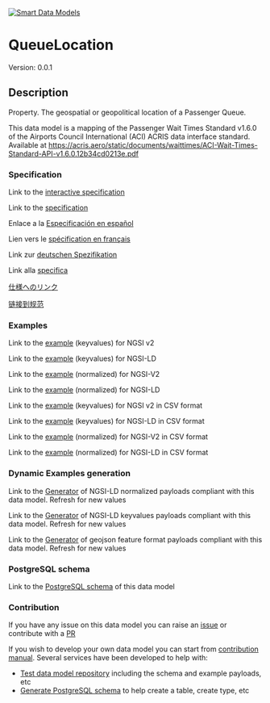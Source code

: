 [![Smart Data Models](https://smartdatamodels.org/wp-content/uploads/2022/01/SmartDataModels_logo.png "Logo")](https://smartdatamodels.org)
# QueueLocation
Version: 0.0.1

## Description 

Property. The geospatial or geopolitical location of a Passenger Queue.

This data model is a mapping of the Passenger Wait Times Standard v1.6.0 of the Airports Council International (ACI) ACRIS data interface standard. Available at https://acris.aero/static/documents/waittimes/ACI-Wait-Times-Standard-API-v1.6.0.12b34cd0213e.pdf
### Specification

Link to the [interactive specification](https://swagger.lab.fiware.org/?url=https://smart-data-models.github.io/dataModel.ACRIS/QueueLocation/swagger.yaml)

Link to the [specification](https://github.com/smart-data-models/dataModel.ACRIS/blob/master/QueueLocation/doc/spec.md)

Enlace a la [Especificación en español](https://github.com/smart-data-models/dataModel.ACRIS/blob/master/QueueLocation/doc/spec_ES.md)

Lien vers le [spécification en français](https://github.com/smart-data-models/dataModel.ACRIS/blob/master/QueueLocation/doc/spec_FR.md)

Link zur [deutschen Spezifikation](https://github.com/smart-data-models/dataModel.ACRIS/blob/master/QueueLocation/doc/spec_DE.md)

Link alla [specifica](https://github.com/smart-data-models/dataModel.ACRIS/blob/master/QueueLocation/doc/spec_IT.md)

[仕様へのリンク](https://github.com/smart-data-models/dataModel.ACRIS/blob/master/QueueLocation/doc/spec_JA.md)

[链接到规范](https://github.com/smart-data-models/dataModel.ACRIS/blob/master/QueueLocation/doc/spec_ZH.md)
### Examples

Link to the [example](https://smart-data-models.github.io/dataModel.ACRIS/QueueLocation/examples/example.json) (keyvalues) for NGSI v2

Link to the [example](https://smart-data-models.github.io/dataModel.ACRIS/QueueLocation/examples/example.jsonld) (keyvalues) for NGSI-LD

Link to the [example](https://smart-data-models.github.io/dataModel.ACRIS/QueueLocation/examples/example-normalized.json) (normalized) for NGSI-V2

Link to the [example](https://smart-data-models.github.io/dataModel.ACRIS/QueueLocation/examples/example-normalized.jsonld) (normalized) for NGSI-LD

Link to the [example](https://smart-data-models.github.io/dataModel.ACRIS/QueueLocation/examples/example.json.csv) (keyvalues) for NGSI v2 in CSV format

Link to the [example](https://smart-data-models.github.io/dataModel.ACRIS/QueueLocation/examples/example.jsonld.csv) (keyvalues) for NGSI-LD in CSV format

Link to the [example](https://smart-data-models.github.io/dataModel.ACRIS/QueueLocation/examples/example-normalized.json.csv) (normalized) for NGSI-V2 in CSV format

Link to the [example](https://smart-data-models.github.io/dataModel.ACRIS/QueueLocation/examples/example-normalized.jsonld.csv) (normalized) for NGSI-LD in CSV format
### Dynamic Examples generation

Link to the [Generator](https://smartdatamodels.org/extra/ngsi-ld_generator.php?schemaUrl=https://raw.githubusercontent.com/smart-data-models/dataModel.ACRIS/master/QueueLocation/schema.json&email=info@smartdatamodels.org) of NGSI-LD normalized payloads compliant with this data model. Refresh for new values

Link to the [Generator](https://smartdatamodels.org/extra/ngsi-ld_generator_keyvalues.php?schemaUrl=https://raw.githubusercontent.com/smart-data-models/dataModel.ACRIS/master/QueueLocation/schema.json&email=info@smartdatamodels.org) of NGSI-LD keyvalues payloads compliant with this data model. Refresh for new values

Link to the [Generator](https://smartdatamodels.org/extra/geojson_features_generator.php?schemaUrl=https://raw.githubusercontent.com/smart-data-models/dataModel.ACRIS/master/QueueLocation/schema.json&email=info@smartdatamodels.org) of geojson feature format payloads compliant with this data model. Refresh for new values
### PostgreSQL schema

Link to the [PostgreSQL schema](https://smart-data-models.github.io/dataModel.ACRIS/QueueLocation/schema.sql) of this data model
### Contribution

 If you have any issue on this data model you can raise an [issue](https://github.com/smart-data-models/dataModel.ACRIS/issues)  or contribute with a [PR](https://github.com/smart-data-models/dataModel.ACRIS/pulls)

 If you wish to develop your own data model you can start from [contribution manual](https://bit.ly/contribution_manual). Several services have been developed to help with: 
 - [Test data model repository](https://smartdatamodels.org/index.php/data-models-contribution-api/) including the schema and example payloads, etc
 - [Generate PostgreSQL schema](https://smartdatamodels.org/index.php/sql-service/) to help create a table, create type, etc